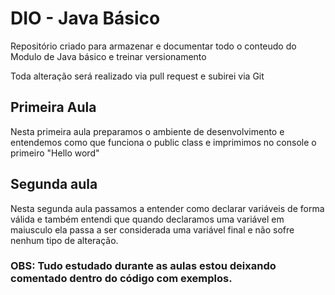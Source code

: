 # DIO - Java Básico

Repositório criado para armazenar e documentar todo o conteudo do Modulo de Java básico e treinar versionamento

Toda alteração será realizado via pull request e subirei via Git

## Primeira Aula

Nesta primeira aula preparamos o ambiente de desenvolvimento e entendemos como que funciona o public class e imprimimos no console o primeiro "Hello word"

## Segunda aula

Nesta segunda aula passamos a entender como declarar variáveis de forma válida e também entendi que quando declaramos uma variável em maiusculo ela passa a ser considerada uma variável final e não sofre nenhum tipo de alteração.


### OBS: Tudo estudado durante as aulas estou deixando comentado dentro do código com exemplos.